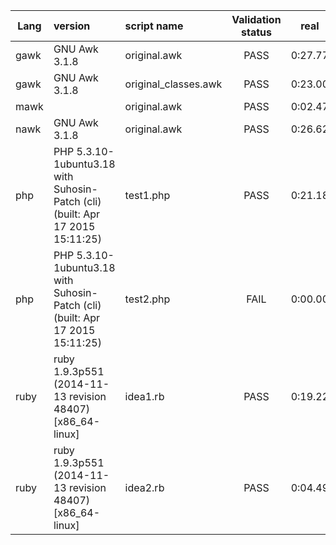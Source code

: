 Lang|version|script name|Validation status|real|user|sys
---|:---|:---|:---:|:---:|:---:|:---:
gawk|GNU Awk 3.1.8|original.awk|PASS|0:27.77|27.55|0.19
gawk|GNU Awk 3.1.8|original_classes.awk|PASS|0:23.00|22.83|0.14
mawk||original.awk|PASS|0:02.47|2.40|0.06
nawk|GNU Awk 3.1.8|original.awk|PASS|0:26.62|26.41|0.16
php|PHP 5.3.10-1ubuntu3.18 with Suhosin-Patch (cli) (built: Apr 17 2015 15:11:25) |test1.php|PASS|0:21.18|20.52|0.57
php|PHP 5.3.10-1ubuntu3.18 with Suhosin-Patch (cli) (built: Apr 17 2015 15:11:25) |test2.php|FAIL|0:00.00|0.00|0.00
ruby|ruby 1.9.3p551 (2014-11-13 revision 48407) [x86_64-linux]|idea1.rb|PASS|0:19.22|17.87|1.30
ruby|ruby 1.9.3p551 (2014-11-13 revision 48407) [x86_64-linux]|idea2.rb|PASS|0:04.49|4.35|0.14
